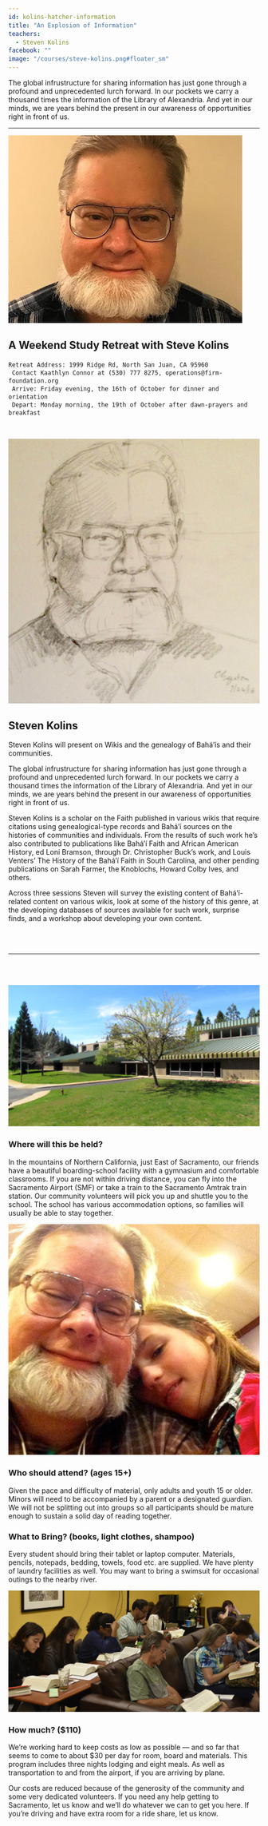 ```yaml
---
id: kolins-hatcher-information
title: "An Explosion of Information"
teachers:
  - Steven Kolins
facebook: ""
image: "/courses/steve-kolins.png#floater_sm"
---
```


The global infrustructure for sharing information has just gone through a profound and unprecedented lurch forward. In our pockets we carry a thousand times the information of the Library of Alexandria. And yet in our minds, we are years behind the present in our awareness of opportunities right in front of us.

---

![steve kolins](/courses/steve-kolins-wide.jpg#full)


## A Weekend Study Retreat with Steve Kolins


```
Retreat Address: 1999 Ridge Rd, North San Juan, CA 95960
 Contact Kaathlyn Connor at (530) 777 8275, operations@firm-foundation.org
 Arrive: Friday evening, the 16th of October for dinner and orientation
 Depart: Monday morning, the 19th of October after dawn-prayers and breakfast
```

<br>

![kolins](/courses/kolins-portrait.png#floater2)
## Steven Kolins

Steven Kolins will present on Wikis and the genealogy of Bahá’ís and their communities.

The global infrustructure for sharing information has just gone through a profound and unprecedented lurch forward. In our pockets we carry a thousand times the information of the Library of Alexandria. And yet in our minds, we are years behind the present in our awareness of opportunities right in front of us.

Steven Kolins is a scholar on the Faith published in various wikis that require citations using genealogical-type records and Bahá’í sources on the histories of communities and individuals. From the results of such work he’s also contributed to publications like Bahá’í Faith and African American History, ed Loni Bramson, through Dr. Christopher Buck’s work, and Louis Venters’ The History of the Bahá’í Faith in South Carolina, and other pending publications on Sarah Farmer, the Knoblochs, Howard Colby Ives, and others.

Across three sessions Steven will survey the existing content of Bahá’í-related content on various wikis, look at some of the history of this genre, at the developing databases of sources  available for such work, surprise finds, and a workshop about developing your own content.




<br><br><hr><br><br>

![school front](/courses/school-front2.jpg#floater)
### Where will this be held?

In the mountains of Northern California, just East of Sacramento, our friends have a beautiful boarding-school facility with a gymnasium and comfortable classrooms. If you are not within driving distance, you can fly into the Sacramento Airport (SMF) or take a train to the Sacramento Amtrak train station. Our community volunteers will pick you up and shuttle you to the school. The school has various accommodation options, so families will usually be able to stay together.


![kolins](/courses/kolins-dad.png#floater2)
### Who should attend? (ages 15+)

Given the pace and difficulty of material, only adults and youth 15 or older. Minors will need to be accompanied by a parent or a designated guardian. We will not be splitting out into groups so all participants should be mature enough to sustain a solid day of reading together.



### What to Bring? (books, light clothes, shampoo)

Every student should bring their tablet or laptop computer. Materials, pencils, notepads, bedding, towels, food etc. are supplied. We have plenty of laundry facilities as well. You may want to bring a swimsuit for occasional outings to the nearby river.


![participants](/db-challenge/db-banner-2019.jpg#floater)

### How much? ($110)

We’re working hard to keep costs as low as possible — and so far that seems to come to about $30 per day for room, board and materials. This program includes three nights lodging and eight meals. As well as transportation to and from the airport, if you are arriving by plane.

Our costs are reduced because of the generosity of the community and some very dedicated volunteers. If you need any help getting to Sacramento, let us know and we’ll do whatever we can to get you here. If you’re driving and have extra room for a ride share, let us know.

<br><br><br><br>


